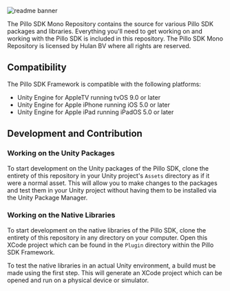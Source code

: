 ![readme banner](https://github.com/hulanbv/pillo-sdk-mono/blob/master/.github/wiki/readme-banner.png?raw=true)

The Pillo SDK Mono Repository contains the source for various Pillo SDK packages and libraries. Everything you'll need to get working on and working with the Pillo SDK is included in this repository. The Pillo SDK Mono Repository is licensed by Hulan BV where all rights are reserved.

## Compatibility

The Pillo SDK Framework is compatible with the following platforms:

- Unity Engine for AppleTV running tvOS 9.0 or later
- Unity Engine for Apple iPhone running iOS 5.0 or later
- Unity Engine for Apple iPad running iPadOS 5.0 or later

## Development and Contribution

### Working on the Unity Packages

To start development on the Unity packages of the Pillo SDK, clone the entirety of this repository in your Unity project's `Assets` directory as if it were a normal asset. This will allow you to make changes to the packages and test them in your Unity project without having them to be installed via the Unity Package Manager.

### Working on the Native Libraries

To start development on the native libraries of the Pillo SDK, clone the entirety of this repository in any directory on your computer. Open this XCode project which can be found in the `Plugin` directory within the Pillo SDK Framework.

To test the native libraries in an actual Unity environment, a build must be made using the first step. This will generate an XCode project which can be opened and run on a physical device or simulator.
